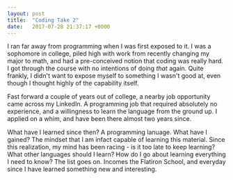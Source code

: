 ```yaml
---
layout: post
title:  "Coding Take 2"
date:   2017-07-28 21:37:17 +0000
---
```



I ran far away from programming when I was first exposed to it.  I was a sophomore in college, piled high with work from recently changing my major to math, and had a pre-conceived notion that coding was really hard.  I got through the course with no intentions of doing *that* again.  Quite frankly, I didn't want to expose myself to something I wasn't good at, even though I thought highly of the capability itself.

Fast forward a couple of years out of college, a nearby job opportunity came across my LinkedIn.  A programming job that required absolutely no experience, and a willingness to learn the language from the ground up.  I applied on a whim, and have been there almost two years since.  

What have I learned since then?  A programming lanuage.  What have I gained?  The mindset that I am infact capable of learning this material.  Since this realization, my mind has been racing - is it too late to keep learning?  What other languages should I learn?  How do I go about learning everything I need to know?  The list goes on.  Incomes the Flatiron School, and everyday since I have learned something new and interesting.  
